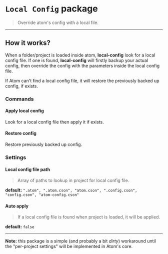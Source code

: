 # `Local Config` package

> Override atom's config with a local file.

* * *

## How it works?

When a folder/project is loaded inside atom, **local-config** look for a local config file. If one is found, **local-config** will firstly backup your actual config, then override the config with the parameters inside the local config file.

If Atom can't find a local config file, it will restore the previously backed up config, if exists.

### Commands

#### Apply local config

Look for a local config file then apply it if exists.

#### Restore config

Restore previously backed up config.

### Settings

#### Local config file path

> Array of paths to lookup in project for local config file.

**default:** `".atom", ".atom.cson", "atom.cson", ".config.cson", "config.cson", "atom-config.cson"`

#### Auto apply

> If a local config file is found when project is loaded, it will be applied.

**default:** `false`

* * *

**Note:** this package is a simple (and probably a bit _dirty_) workaround until the "per-project settings" will be implemented in Atom's core.
